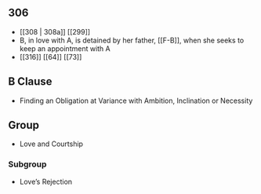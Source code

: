 ## 306
- [[308 | 308a]] [[299]] 
- B, in love with A, is detained by her father, [[F-B]], when she seeks to keep an appointment with A
- [[316]] [[64]] [[73]] 

## B Clause
- Finding an Obligation at Variance with Ambition, Inclination or Necessity

## Group
- Love and Courtship

### Subgroup
- Love’s Rejection

